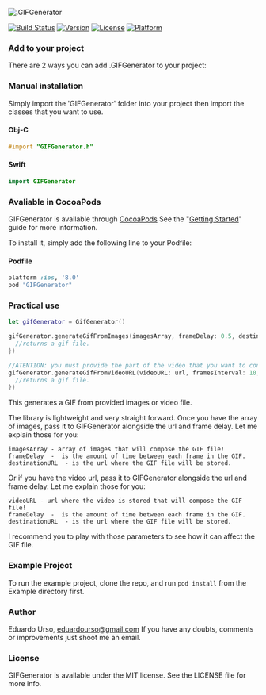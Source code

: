 ![.GIFGenerator](http://i.imgur.com/IDEiCl2.png?1)

[![Build Status](https://travis-ci.org/eduardourso/GIFGenerator.svg?branch=master)](https://travis-ci.org/eduardourso/GIFGenerator)
[![Version](https://img.shields.io/cocoapods/v/GIFGenerator.svg?style=flat)](http://cocoapods.org/pods/GIFGenerator)
[![License](https://img.shields.io/cocoapods/l/GIFGenerator.svg?style=flat)](http://cocoapods.org/pods/GIFGenerator)
[![Platform](https://img.shields.io/cocoapods/p/GIFGenerator.svg?style=flat)](http://cocoapods.org/pods/GIFGenerator)

### Add to your project
There are 2 ways you can add .GIFGenerator to your project:

### Manual installation
Simply import the 'GIFGenerator' folder into your project then import the classes that you want to use.

#### Obj-C
```objective-c
#import "GIFGenerator.h"
``` 
#### Swift
```swift
import GIFGenerator
``` 

### Avaliable in CocoaPods
GIFGenerator is available through [CocoaPods](https://cocoapods.org) See the "[Getting Started](http://guides.cocoapods.org/syntax/podfile.html)" guide for more information.

To install it, simply add the following line to your Podfile:

#### Podfile
```ruby
platform :ios, '8.0'
pod "GIFGenerator"
```

### Practical use
```swift
let gifGenerator = GifGenerator()

gifGenerator.generateGifFromImages(imagesArray, frameDelay: 0.5, destinationURL: url, callback: { (data, error) -> () in
  //returns a gif file.
})

//ATENTION: you must provide the part of the video that you want to convert, so if you need to convert just from the 0:10 to 0:20 sec. you must cut and deal with the video before you send it to the library.
gifGenerator.generateGifFromVideoURL(videoURL: url, framesInterval: 10, frameDelay: 0.2, destinationURL: NSURL(fileURLWithPath: destinationPath), callback: { (data, error) -> () in
  //returns a gif file.
})

```
This generates a GIF from provided images or video file.

The library is lightweight and very straight forward. Once you have the array of images, pass it to GIFGenerator alongside the url and frame delay. 
Let me explain those for you: 
```
imagesArray - array of images that will compose the GIF file!
frameDelay  -  is the amount of time between each frame in the GIF.
destinationURL  - is the url where the GIF file will be stored.
```

Or if you have the video url, pass it to GIFGenerator alongside the url and frame delay. 
Let me explain those for you: 
```
videoURL - url where the video is stored that will compose the GIF file!
frameDelay  -  is the amount of time between each frame in the GIF.
destinationURL  - is the url where the GIF file will be stored.
```
I recommend you to play with those parameters to see how it can affect the GIF file.

### Example Project
To run the example project, clone the repo, and run `pod install` from the Example directory first.

### Author
Eduardo Urso, eduardourso@gmail.com
If you have any doubts, comments or improvements just shoot me an email.

### License
GIFGenerator is available under the MIT license. See the LICENSE file for more info.
